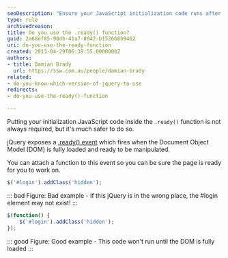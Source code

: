 ```yaml
---
seoDescription: "Ensure your JavaScript initialization code runs after the page's DOM is fully loaded and ready for manipulation by utilizing the .ready() function."
type: rule
archivedreason: 
title: Do you use the .ready() function?
guid: 2a68ef85-90db-41a7-8042-b152668b9462
uri: do-you-use-the-ready-function
created: 2013-04-29T06:39:55.0000000Z
authors:
- title: Damian Brady
  url: https://ssw.com.au/people/damian-brady
related:
- do-you-know-which-version-of-jquery-to-use
redirects:
- do-you-use-the-ready()-function

---
```


Putting your initialization JavaScript code inside the `.ready()` function is not always required, but it's much safer to do so. 

<!--endintro-->

jQuery exposes a [.ready() event](https://api.jquery.com/ready) which fires when the Document Object Model (DOM) is fully loaded and ready to be manipulated.

You can attach a function to this event so you can be sure the page is ready for you to work on.

```js
$('#login').addClass('hidden');
```
::: bad
Figure: Bad example - If this jQuery is in the wrong place, the #login element may not exist!
:::

```js
$(function() {
    $('#login').addClass('hidden');
});
```
::: good
Figure: Good example - This code won't run until the DOM is fully loaded
:::

